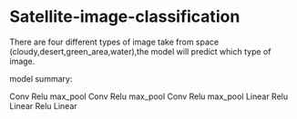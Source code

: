 # Satellite-image-classification
There are four different types of image take from space (cloudy,desert,green_area,water),the model will predict which type of image.

model summary:

Conv 
Relu
max_pool
Conv
Relu
max_pool
Conv
Relu
max_pool
Linear
Relu
Linear
Relu
Linear
